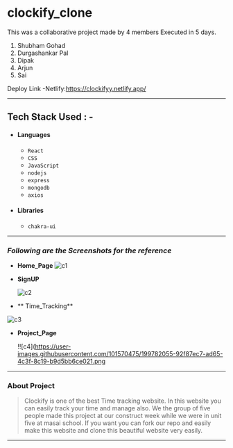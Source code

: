 # clockify_clone


This was a collaborative project made by 4 members Executed in 5 days.
1) Shubham Gohad
2) Durgashankar Pal
3) Dipak
4) Arjun
5) Sai


  Deploy Link -Netlify:https://clockifyy.netlify.app/

---

## Tech Stack Used : -

- #### Languages
  - `React`
  - `CSS`
  - `JavaScript `
  - `nodejs `
  - `express `
  - `mongodb `
  - `axios `
  
     

- #### Libraries
  - `chakra-ui`
  

---

### _Following are the Screenshots for the reference_

- **Home_Page**
  ![c1](https://user-images.githubusercontent.com/101570475/199781622-ad3a5065-641f-4ba4-9a88-a7b190c8fb56.png)


- **SignUP**

  ![c2](https://user-images.githubusercontent.com/101570475/199781774-03a4138f-21b2-4229-aa6a-20646157df5f.png)


- ** Time_Tracking**

 ![c3](https://user-images.githubusercontent.com/101570475/199781904-2c65f721-4602-488e-a867-3a1bf6f5396c.png)



- **Project_Page**

  !![c4](https://user-images.githubusercontent.com/101570475/199782055-92f87ec7-ad65-4c3f-8c19-b9d5bb6ce021.png


---

### About Project

> Clockify is one of the best Time tracking website. In this website you can easily track your time and manage also. We the group of five people made this project at our construct week while we were in unit five at masai school. If you want you can fork our repo and easily make this website and clone this beautiful website very easily.

---

 


